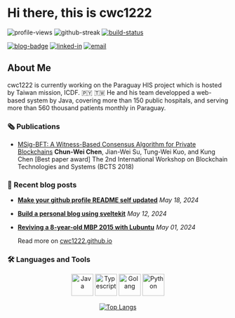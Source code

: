 
# Hi there, this is cwc1222

![profile-views](https://komarev.com/ghpvc/?username=cwc1222)
![github-streak](https://custom-icon-badges.demolab.com/badge/dynamic/json?logo=fire&logoColor=fff&color=orange&label=github%20streak&query=%24.currentStreak.length&suffix=%20days&url=https%3A%2F%2Fstreak-stats.demolab.com%2F%3Fuser%3Dcwc1222%26type%3Djson)
[![build-status](https://github.com/cwc1222/cwc1222/workflows/Update%20Readme/badge.svg)](https://github.com/cwc1222/cwc1222/actions)

[![blog-badge](https://custom-icon-badges.demolab.com/badge/cwc1222's_blog-013243.svg?logo=Blogger&logoColor=white
)](https://cwc1222.github.io)
[![linked-in](https://custom-icon-badges.demolab.com/badge/chun--wei_chen-blue.svg?logo=Linkedin&logoColor=white
)](https://www.linkedin.com/in/walker088-391429109)
[![email](https://custom-icon-badges.demolab.com/badge/Reach_me_via_email-red.svg?logo=mail
)](mailto:cwwalker088@gmail.com)

## About Me

cwc1222 is currently working on the Paraguay HIS project which is hosted by Taiwan mission, ICDF. :paraguay: :taiwan:
He and his team developped a web-based system by Java, covering more than 150 public hospitals, and serving more than 560 thousand patients monthly in Paraguay.

### :newspaper_roll: Publications

- [MSig-BFT: A Witness-Based Consensus Algorithm for Private Blockchains](https://ieeexplore.ieee.org/document/8644609/authors#authors)
**Chun-Wei Chen**, Jian-Wei Su, Tung-Wei Kuo, and Kung Chen
[Best paper award] The 2nd International Workshop on Blockchain Technologies and Systems (BCTS 2018)

### :memo: Recent blog posts

- **[Make your github profile README self updated](https://cwc1222.github.io/articles/make-your-github-profile-readme-self-updated)** *May 18, 2024*

- **[Build a personal blog using sveltekit](https://cwc1222.github.io/articles/build-a-personal-blog-using-sveltekit)** *May 12, 2024*

- **[Reviving a 8-year-old MBP 2015 with Lubuntu](https://cwc1222.github.io/articles/reviving-a-8-year-old-mbp-2015-with-lubuntu)** *May 01, 2024*

    Read more on [cwc1222.github.io](https://cwc1222.github.io/)

### :hammer_and_wrench: Languages and Tools

<div align="center">

<img title="Java" alt="Java" width="50" height="50" src='https://cdn.jsdelivr.net/gh/devicons/devicon@latest/icons/java/java-original.svg'>
<img title="Typescript" alt="Typescript" width="50" height="50" src='https://cdn.jsdelivr.net/gh/devicons/devicon@latest/icons/typescript/typescript-original.svg'>
<img title="Golang" alt="Golang" width="50" height="50" src='https://cdn.jsdelivr.net/gh/devicons/devicon@latest/icons/go/go-original.svg'>
<img title="Python" alt="Python" width="50" height="50" src='https://cdn.jsdelivr.net/gh/devicons/devicon@latest/icons/python/python-original.svg'>

[![Top Langs](https://github-readme-stats.vercel.app/api/top-langs/?username=cwc1222&layout=compact&theme=vision-friendly-dark)](https://github.com/anuraghazra/github-readme-stats)

</div>
